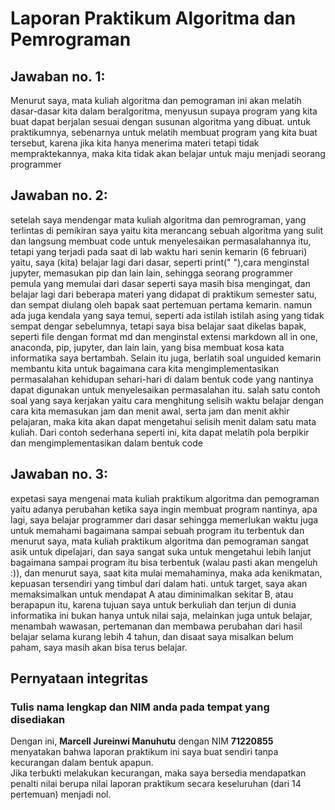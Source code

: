 # Laporan Praktikum Algoritma dan Pemrograman

## Jawaban no. 1:
Menurut saya, mata kuliah algoritma dan pemograman ini akan melatih dasar-dasar kita dalam beralgoritma, 
menyusun supaya program yang kita buat dapat berjalan sesuai dengan susunan algoritma yang dibuat. untuk praktikumnya,
sebenarnya untuk melatih membuat program yang kita buat tersebut, karena jika kita hanya menerima materi tetapi tidak
 mempraktekannya, maka kita tidak akan belajar untuk maju menjadi seorang programmer 

## Jawaban no. 2:
setelah saya mendengar mata kuliah algoritma dan pemrograman, yang terlintas di pemikiran saya yaitu kita merancang sebuah 
algoritma yang sulit dan langsung membuat code untuk menyelesaikan permasalahannya itu, tetapi yang terjadi pada saat di lab waktu 
hari senin kemarin (6 februari) yaitu, saya (kita) belajar lagi dari dasar, seperti print(" "),cara menginstal jupyter, memasukan pip dan lain lain, 
sehingga seorang programmer pemula yang memulai dari dasar seperti saya masih bisa mengingat, dan belajar lagi dari beberapa materi yang didapat di praktikum 
semester satu, dan sempat diulang oleh bapak saat pertemuan pertama kemarin. namun ada juga kendala yang saya temui, seperti ada istilah istilah 
asing yang tidak sempat dengar sebelumnya, tetapi saya bisa belajar saat dikelas bapak, seperti file dengan format md dan menginstal extensi markdown 
all in one, anaconda, pip, jupyter, dan lain lain, yang bisa membuat kosa kata informatika saya bertambah. Selain itu juga, berlatih soal unguided kemarin 
membantu kita untuk bagaimana cara kita mengimplementasikan permasalahan kehidupan sehari-hari di dalam bentuk code yang nantinya dapat digunakan untuk 
menyelesaikan permasalahan itu. salah satu contoh soal yang saya kerjakan yaitu cara menghitung selisih waktu belajar dengan cara kita memasukan jam dan menit awal, 
serta jam dan menit akhir pelajaran, maka kita akan dapat mengetahui selisih menit dalam satu mata kuliah. Dari contoh sederhana seperti ini, kita dapat melatih pola 
berpikir dan mengimplementasikan dalam bentuk code 
 

## Jawaban no. 3:
expetasi saya mengenai mata kuliah praktikum algoritma dan pemograman yaitu adanya perubahan ketika saya ingin membuat program nantinya, 
apa lagi, saya belajar programmer dari dasar sehingga memerlukan waktu juga untuk memahami bagaimana sampai sebuah program itu terbentuk 
dan menurut saya, mata kuliah praktikum algoritma dan pemograman sangat asik untuk dipelajari, dan saya sangat suka untuk mengetahui lebih lanjut 
bagaimana sampai program itu bisa terbentuk (walau pasti akan mengeluh :)), dan menurut saya, saat kita mulai memahaminya, maka ada kenikmatan, kepuasan
tersendiri yang timbul dari dalam hati. untuk target, saya akan memaksimalkan untuk mendapat A atau diminimalkan sekitar B, atau berapapun itu, karena 
tujuan saya untuk berkuliah dan terjun di dunia informatika ini bukan hanya untuk nilai saja, melainkan juga untuk belajar, menambah wawasan, pertemanan dan 
membawa perubahan dari hasil belajar selama kurang lebih 4 tahun, dan disaat saya misalkan belum paham, saya masih akan bisa terus belajar.




## Pernyataan integritas
### Tulis nama lengkap dan NIM anda pada tempat yang disediakan

Dengan ini, **Marcell Jureinwi Manuhutu** dengan NIM **71220855** menyatakan bahwa laporan praktikum ini saya buat sendiri tanpa kecurangan dalam bentuk apapun.  
Jika terbukti melakukan kecurangan, maka saya bersedia mendapatkan penalti nilai berupa nilai laporan praktikum secara keseluruhan (dari 14 pertemuan) menjadi nol.